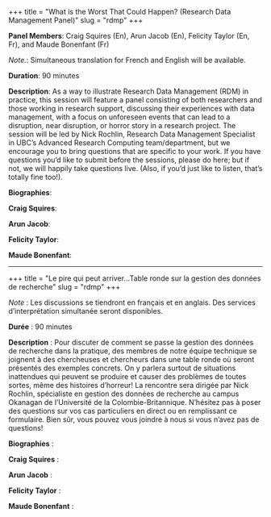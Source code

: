 +++
title = "What is the Worst That Could Happen? (Research Data Management Panel)"
slug = "rdmp"
+++

**Panel Members**: Craig Squires (En), Arun Jacob (En), Felicity Taylor (En, Fr), and Maude Bonenfant (Fr)

*Note.*: Simultaneous translation for French and English will be available.

**Duration**: 90 minutes

**Description**: As a way to illustrate Research Data Management (RDM) in practice, this session will feature a panel consisting of both researchers and those working in research support, discussing their experiences with data management, with a focus on unforeseen events that can lead to a disruption, near disruption, or horror story in a research project. The session will be led by Nick Rochlin, Research Data Management Specialist in UBC’s Advanced Research Computing team/department, but we encourage you to bring questions that are specific to your work. If you have questions you’d like to submit before the sessions, please do here; but if not, we will happily take questions live. (Also, if you’d just like to listen, that’s totally fine too!).

**Biographies**:

**Craig Squires**:

**Arun Jacob**:

**Felicity Taylor**:

**Maude Bonenfant**:
<br>

---

+++
title = "Le pire qui peut arriver...Table ronde sur la gestion des données de recherche"
slug = "rdmp"
+++

*Note* : Les discussions se tiendront en français et en anglais. Des services d’interprétation simultanée seront disponibles. 

**Durée** : 90 minutes

**Description** : Pour discuter de comment se passe la gestion des données de recherche dans la pratique, des membres de notre équipe technique se joignent à des chercheuses et chercheurs dans une table ronde où seront présentés des exemples concrets. On y parlera surtout de situations inattendues qui peuvent se produire et causer des problèmes de toutes sortes, même des histoires d’horreur! La rencontre sera dirigée par Nick Rochlin, spécialiste en gestion des données de recherche au campus Okanagan de l’Université de la Colombie-Britannique. N’hésitez pas à poser des questions sur vos cas particuliers en direct ou en remplissant ce formulaire. Bien sûr, vous pouvez vous joindre à nous si vous n’avez pas de questions! 

**Biographies** : 

**Craig Squires** :

**Arun Jacob** :

**Felicity Taylor** :

**Maude Bonenfant** :
